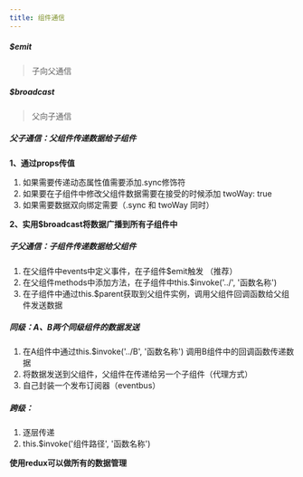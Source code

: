 ```yaml
---
title: 组件通信
---
```


##### $emit
> 子向父通信
##### $broadcast
> 父向子通信
##### 父子通信：父组件传递数据给子组件
**1、通过props传值**
1. 如果需要传递动态属性值需要添加.sync修饰符
1. 如果要在子组件中修改父组件数据需要在接受的时候添加 twoWay: true
1. 如果需要数据双向绑定需要（.sync 和  twoWay 同时）

**2、实用$broadcast将数据广播到所有子组件中**
##### 子父通信：子组件传递数据给父组件
1. 在父组件中events中定义事件，在子组件$emit触发  （推荐）
1. 在父组件methods中添加方法，在子组件中this.$invoke('../', '函数名称')
1. 在子组件中通过this.$parent获取到父组件实例，调用父组件回调函数给父组件发送数据
##### 同级：A、B两个同级组件的数据发送
1. 在A组件中通过this.$invoke('../B', '函数名称')  调用B组件中的回调函数传递数据
1. 将数据发送到父组件，父组件在传递给另一个子组件（代理方式）
1. 自己封装一个发布订阅器（eventbus）
##### 跨级：
1. 逐层传递
1. this.$invoke('组件路径', '函数名称')

**使用redux可以做所有的数据管理**